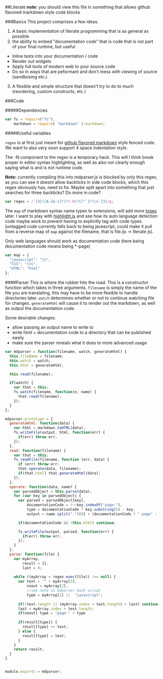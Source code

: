 ##Literate 
__note:__ you should view this file in something that allows github flavored markdown style code blocks

###Basics
This project comprises a few ideas.

1. A basic implementation of literate programming that is as general as possible
2. the ability to embed "documentation code" that is code that is not part of your final runtime, but useful
  * Inline tests into your documentation / code
  * Render out widgets
  * Apply full tools of modern web to your source code
  * Do so in ways that are peformant and don't mess with viewing of source (sandboxing etc.)
3. A flexible and simple structure that doesn't try to do to much (reordering, custom constructs, etc.)
  
###Code

#####Dependencies 

```javascript
var fs = require("fs"),
    markdown = require( "markdown" ).markdown;

```

#####Useful variables

`regex` is at first just meant for [github flavored markdown](https://help.github.com/articles/github-flavored-markdown) style fenced code. We want to also very soon support 4 space indentation style. 

The -N component to the regex is a temporary hack. This will I think break proper in editor syntax highlighting, as well as also not clearly enough saying what is and is not runtime code.

__Note:__ currently compiling this into mdparser.js is blocked by only
this regex, as you can see it doesnt allow backticks in side code
blocks, which this regex obviously has, need to fix. Maybe split apart
into something that just searches for three backticks? Do more in code?

```javascript
var regex = /`{3}([A-Za-z]*)?(-N)?([^`]*)\n`{3}/g;
```

The `map` of markdown syntax name types to extensions, will add more [types](https://github.com/github/linguist/blob/master/lib/linguist/languages.yml) later. I want to play with [highlight.js](https://www.npmjs.org/package/highlight) and see how its auto language detection code maybe work to prevent having to explicitly tag with code types (untagged code currently falls back to being javascript, could make it pull from a reverse map of `map` against the filename, that is file.ljs -> literate js).

Only web languages should work as documentation code (here being documentation code means being *-page)
```javascript
var map = {
  "javascript": "js",
  "CSS": "css",
  "HTML": "html"
};
```

####Parser
This is where the rubber hits the road. This is a constructor function which takes in three arguments. `filename` is simply the name of the file you are translating, this may have to be more flexible to handle directories later. `watch` determines whether or not to continue watching file for changes. `generateHtml` will cause it to render out the markdown, as well as output the documentation code. 

Some desirable changes:

  * allow passing an output name to write to
  * write html + documentation code to a directory that can be published easily
  * make sure the parser reveals what it does to more advanced usage

```javascript
var mdparser = function(filename, watch, generateHtml) {
  this.fileName = filename;
  this.watch = watch;
  this.html = generateHtml;

  this.read(filename);

  if(watch) {
    var that = this;
    fs.watch(filename, function(e, name) {
      that.read(filename);
    });
  } 
};

mdparser.prototype = {
  generateHtml: function(data) {
    var html = markdown.toHTML(data);
    fs.writeFile(output, html, function(err) {
      if(err) throw err;
    });
  },
  read: function(filename) {
    var that = this;
    fs.readFile(filename, function (err, data) {
      if (err) throw err;
      that.operate(data, filename);
      if(that.html) that.generateHtml(data);
    });
  },
  operate: function(data, name) {
    var parsedObject = this.parse(data);
    for (var key in parsedObject) {
      var parsed = parsedObject[key],
          documentationCode = !~~key.indexOf("page-"),
          type = documentationCode ? key.substring(5) : key,
          output = name.split(".")[0] + (documentationCode ? "-page" : "") + "." + map[type];

      if(documentationCode && !this.html) continue;

      fs.writeFile(output, parsed, function(err) {
        if(err) throw err;
      });
    }
  },
  parse: function(file) {
    var myArray,
        result = {},
        last = 0;
  
    while ((myArray = regex.exec(file)) !== null) {
      var text = "" + myArray[3],
          noout = myArray[2],
          //see note in mdparser bash script
          type = myArray[1] ||  "javascript";
  	
      if(!text.length || (myArray.index + text.length) < last) continue;
      last = myArray.index + text.length;
      if(noout) type = "page-" + type 
  
      if(result[type]) {
        result[type] += text;
      } else {
        result[type] = text;
      }
    } 
    return result;
  }
}


module.exports = mdparser;
```
